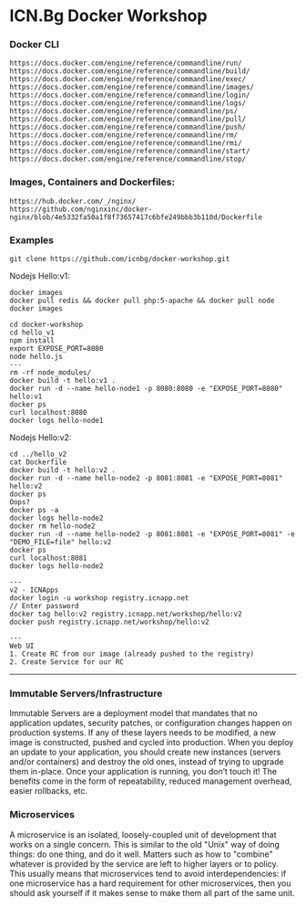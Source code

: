 #  ICN.Bg Docker Workshop


### Docker CLI

	https://docs.docker.com/engine/reference/commandline/run/
	https://docs.docker.com/engine/reference/commandline/build/
	https://docs.docker.com/engine/reference/commandline/exec/
	https://docs.docker.com/engine/reference/commandline/images/
	https://docs.docker.com/engine/reference/commandline/login/
	https://docs.docker.com/engine/reference/commandline/logs/
	https://docs.docker.com/engine/reference/commandline/ps/
	https://docs.docker.com/engine/reference/commandline/pull/
	https://docs.docker.com/engine/reference/commandline/push/
	https://docs.docker.com/engine/reference/commandline/rm/
	https://docs.docker.com/engine/reference/commandline/rmi/
	https://docs.docker.com/engine/reference/commandline/start/
	https://docs.docker.com/engine/reference/commandline/stop/



### Images, Containers and Dockerfiles:

	https://hub.docker.com/_/nginx/
	https://github.com/nginxinc/docker-nginx/blob/4e5332fa50a1f8f73657417c6bfe249bbb3b110d/Dockerfile

### Examples

	git clone https://github.com/icnbg/docker-workshop.git
	
Nodejs Hello:v1:

	docker images
	docker pull redis && docker pull php:5-apache && docker pull node
	docker images

	cd docker-workshop
	cd hello_v1
	npm install
	export EXPOSE_PORT=8080
	node hello.js
	---
	rm -rf node_modules/
	docker build -t hello:v1 .
	docker run -d --name hello-node1 -p 8080:8080 -e "EXPOSE_PORT=8080" hello:v1
	docker ps
	curl localhost:8080
	docker logs hello-node1


Nodejs Hello:v2:

	cd ../hello_v2
	cat Dockerfile
	docker build -t hello:v2 .
	docker run -d --name hello-node2 -p 8081:8081 -e "EXPOSE_PORT=8081" hello:v2
	docker ps
	Oops?
	docker ps -a
	docker logs hello-node2
	docker rm hello-node2
	docker run -d --name hello-node2 -p 8081:8081 -e "EXPOSE_PORT=8081" -e "DEMO_FILE=file" hello:v2
	docker ps
	curl localhost:8081
	docker logs hello-node2

	---
	v2 - ICNApps
	docker login -u workshop registry.icnapp.net
	// Enter password
	docker tag hello:v2 registry.icnapp.net/workshop/hello:v2
	docker push registry.icnapp.net/workshop/hello:v2

	---
	Web UI
	1. Create RC from our image (already pushed to the registry)
	2. Create Service for our RC

---

### Immutable Servers/Infrastructure

Immutable Servers are a deployment model that mandates that no application updates, security patches, or configuration changes happen on production systems. If any of these layers needs to be modified, a new image is constructed, pushed and cycled into production. When you deploy an update to your application, you should create new instances (servers and/or containers) and destroy the old ones, instead of trying to upgrade them in-place. Once your application is running, you don’t touch it! The benefits come in the form of repeatability, reduced management overhead, easier rollbacks, etc.


### Microservices

A microservice is an isolated, loosely-coupled unit of development that works on a single concern. This is similar to the old "Unix" way of doing things: do one thing, and do it well. Matters such as how to "combine" whatever is provided by the service are left to higher layers or to policy. This usually means that microservices tend to avoid interdependencies: if one microservice has a hard requirement for other microservices, then you should ask yourself if it makes sense to make them all part of the same unit.
